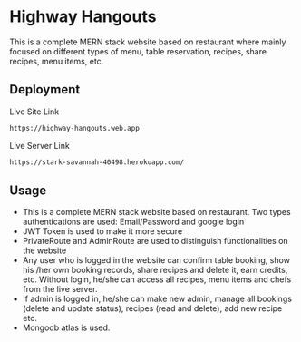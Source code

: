 # Highway Hangouts

This is a complete MERN stack website based on restaurant where mainly focused on different types of menu, table reservation, recipes, share recipes, menu items, etc.

## Deployment

Live Site Link

```bash
https://highway-hangouts.web.app
```

Live Server Link

```bash
https://stark-savannah-40498.herokuapp.com/
```

## Usage

- This is a complete MERN stack website based on restaurant. Two types authentications are used: Email/Password and google login
- JWT Token is used to make it more secure
- PrivateRoute and AdminRoute are used to distinguish functionalities on the website
- Any user who is logged in the website can confirm table booking, show his /her own booking records, share recipes and delete it, earn credits, etc. Without login, he/she can access all recipes, menu items and chefs from the live server.
- If admin is logged in, he/she can make new admin, manage all bookings (delete and update status), recipes (read and delete), add new recipe etc.
- Mongodb atlas is used.
